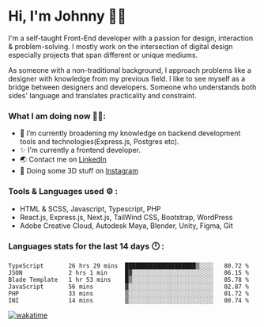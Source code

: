 # Hi, I'm Johnny 👋🧑‍

I'm a self-taught Front-End developer with a passion for design, interaction & problem-solving. I mostly work on the intersection of digital design especially projects that span different or unique mediums.

As someone with a non-traditional background, I approach problems like a designer with knowledge from my previous field. I like to see myself as a bridge between designers and developers. Someone who understands both sides' language and translates practicality and constraint.

### What I am doing now 🧑‍💻:

- 🔭 I’m currently broadening my knowledge on backend development tools and technologies(Express.js, Postgres etc).
- ✨ I'm currently a frontend developer.
- 🌏 Contact me on [LinkedIn](https://www.linkedin.com/in/johchai/)
- 🎨 Doing some 3D stuff on [Instagram](https://www.instagram.com/johnsaaz)

### Tools & Languages used ⚙️ :

- HTML & SCSS, Javascript, Typescript, PHP
- React.js, Express.js, Next.js, TailWind CSS, Bootstrap, WordPress
- Adobe Creative Cloud, Autodesk Maya, Blender, Unity, Figma, Git

### Languages stats for the last 14 days 🕛 :

<!--START_SECTION:waka-->

```text
TypeScript       26 hrs 29 mins  ████████████████████▒░░░░   80.72 %
JSON             2 hrs 1 min     █▓░░░░░░░░░░░░░░░░░░░░░░░   06.15 %
Blade Template   1 hr 53 mins    █▒░░░░░░░░░░░░░░░░░░░░░░░   05.78 %
JavaScript       56 mins         ▓░░░░░░░░░░░░░░░░░░░░░░░░   02.87 %
PHP              33 mins         ▒░░░░░░░░░░░░░░░░░░░░░░░░   01.72 %
INI              14 mins         ▒░░░░░░░░░░░░░░░░░░░░░░░░   00.74 %
```

<!--END_SECTION:waka-->

[![wakatime](https://wakatime.com/badge/user/0cd14e89-b357-451d-b5c1-4a79286fb5a6.svg)](https://wakatime.com/@0cd14e89-b357-451d-b5c1-4a79286fb5a6)

